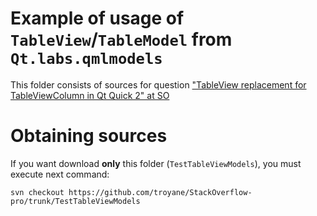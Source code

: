 # Example of usage of `TableView`/`TableModel` from  `Qt.labs.qmlmodels`

This folder consists of sources for question ["TableView replacement for TableViewColumn in Qt Quick 2" at SO](https://stackoverflow.com/questions/64403258/tableview-replacement-for-tableviewcolumn-in-qt-quick-2)


# Obtaining sources
If you want download **only** this folder (`TestTableViewModels`),
you must execute next command:
```
svn checkout https://github.com/troyane/StackOverflow-pro/trunk/TestTableViewModels
```
